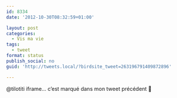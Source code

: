 ```yaml
---
id: 8334
date: '2012-10-30T08:32:59+01:00'

layout: post
categories:
  - Vis ma vie
tags:
  - tweet
format: status
publish_social: no
guid: 'http://tweets.local/?birdsite_tweet=263196791409872896'

---
```


@tilotiti iframe… c’est marqué dans mon tweet précédent 🙂